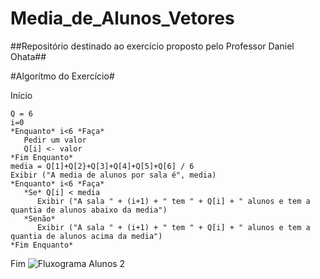 # Media_de_Alunos_Vetores
##Repositório destinado ao exercício proposto pelo Professor Daniel Ohata##

#Algorítmo do Exercício#

Início
````
Q = 6
i=0
*Enquanto* i<6 *Faça*
   Pedir um valor
   Q[i] <- valor
*Fim Enquanto*
media = Q[1]+Q[2}+Q[3]+Q[4]+Q[5]+Q[6] / 6
Exibir ("A media de alunos por sala é", media)
*Enquanto* i<6 *Faça*
   *Se* Q[i] < media
      Exibir ("A sala " + (i+1) + " tem " + Q[i] + " alunos e tem a quantia de alunos abaixo da media")
   *Senão* 
      Exibir ("A sala " + (i+1) + " tem " + Q[i] + " alunos e tem a quantia de alunos acima da media")
*Fim Enquanto*
````
Fim
![Fluxograma Alunos 2](https://user-images.githubusercontent.com/69513119/173472585-322c7458-2e4d-4ac9-b5a0-963ca586b1c8.png)
